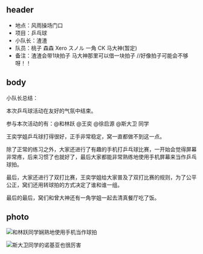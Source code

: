 ## header

* 地点：风雨操场门口 
* 项目：乒乓球
* 小队长：渣渣
* 队员：桃子 森森  Xero スノル  一角 CK 马大神(暂定)
* 备注：渣渣会带1块拍子 马大神那里可以借一块拍子 //好像拍子可能会不够呀！！

## body

小队长总结：

本次乒乓球活动在友好的气氛中结束。

参与本次活动的有：@和林跃 @王奕 @徐启源 @斯大卫 同学

王奕学姐乒乓球打得很好，正手非常稳定，窝一直都做不到这一点。

除了正常的练习之外，大家还进行了有趣的手机打乒乓球比赛，一开始会觉得屏幕非常疼，后来习惯了也就好了，最后大家都能非常熟练地使用手机屏幕来当作乒乓球拍。

最后，大家还进行了双打比赛，王奕学姐给大家普及了双打比赛的规则，为了公平公正，窝们还用转球拍的方式决定了谁和谁一组。

最后的最后，窝们和曾大神还有一角学姐一起去清真餐厅吃了饭。

## photo

![和林跃同学娴熟地使用手机当作球拍](../pic/1-1.jpg)

![斯大卫同学的诺基亚也很厉害](../pic/1-2.jpg)